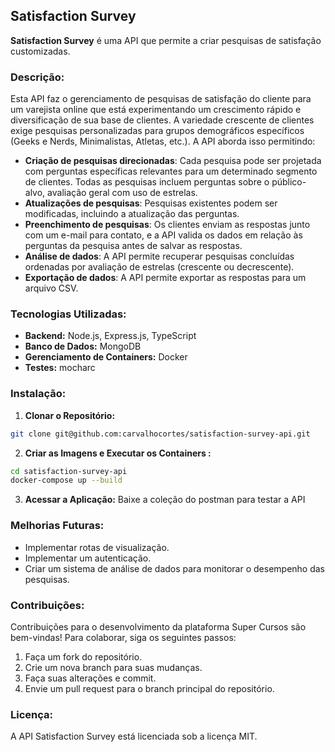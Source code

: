 ## Satisfaction Survey

**Satisfaction Survey** é uma API que permite a criar pesquisas de satisfação customizadas.

### Descrição:

Esta API faz o gerenciamento de pesquisas de satisfação do cliente para um varejista online que está experimentando um crescimento rápido e diversificação de sua base de clientes. A variedade crescente de clientes exige pesquisas personalizadas para grupos demográficos específicos (Geeks e Nerds, Minimalistas, Atletas, etc.). A API aborda isso permitindo:

- **Criação de pesquisas direcionadas**: Cada pesquisa pode ser projetada com perguntas específicas relevantes para um determinado segmento de clientes. Todas as pesquisas incluem perguntas sobre o público-alvo, avaliação geral com uso de estrelas.
- **Atualizações de pesquisas**: Pesquisas existentes podem ser modificadas, incluindo a atualização das perguntas.
- **Preenchimento de pesquisas**: Os clientes enviam as respostas junto com um e-mail para contato, e a API valida os dados em relação às perguntas da pesquisa antes de salvar as respostas.
- **Análise de dados**: A API permite recuperar pesquisas concluídas ordenadas por avaliação de estrelas (crescente ou decrescente).
- **Exportação de dados**: A API permite exportar as respostas para um arquivo CSV.

### Tecnologias Utilizadas:

- **Backend:** Node.js, Express.js, TypeScript
- **Banco de Dados:** MongoDB
- **Gerenciamento de Containers:** Docker
- **Testes:** mocharc

### Instalação:

1. **Clonar o Repositório:**

```bash
git clone git@github.com:carvalhocortes/satisfaction-survey-api.git
```

2. **Criar as Imagens e Executar os Containers :**

```bash
cd satisfaction-survey-api
docker-compose up --build
```

3. **Acessar a Aplicação:**
   Baixe a coleção do postman para testar a API

### Melhorias Futuras:

- Implementar rotas de visualização.
- Implementar um autenticação.
- Criar um sistema de análise de dados para monitorar o desempenho das pesquisas.

### Contribuições:

Contribuições para o desenvolvimento da plataforma Super Cursos são bem-vindas! Para colaborar, siga os seguintes passos:

1. Faça um fork do repositório.
2. Crie um nova branch para suas mudanças.
3. Faça suas alterações e commit.
4. Envie um pull request para o branch principal do repositório.

### Licença:

A API Satisfaction Survey está licenciada sob a licença MIT.
